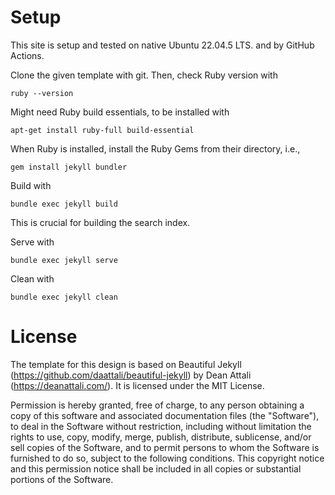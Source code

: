 # Setup
This site is setup and tested on native Ubuntu 22.04.5 LTS. and by GitHub Actions.

Clone the given template with git. Then, check Ruby version with
```
ruby --version
```

Might need Ruby build essentials, to be installed with
```
apt-get install ruby-full build-essential
```

When Ruby is installed, install the Ruby Gems from their directory, i.e.,
```
gem install jekyll bundler
```

Build with
```
bundle exec jekyll build
```
This is crucial for building the search index.

Serve with
```
bundle exec jekyll serve
```

Clean with
```
bundle exec jekyll clean
```

# License
The template for this design is based on Beautiful Jekyll (https://github.com/daattali/beautiful-jekyll) by Dean Attali (https://deanattali.com/).
It is licensed under the MIT License.

Permission is hereby granted, free of charge, to any person obtaining a copy of this software and associated documentation files (the "Software"), to deal in the Software without restriction, including without limitation the rights to use, copy, modify, merge, publish, distribute, sublicense, and/or sell copies of the Software, and to permit persons to whom the Software is furnished to do so, subject to the following conditions. This copyright notice and this permission notice shall be included in all copies or substantial portions of the Software.


